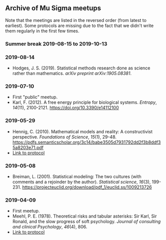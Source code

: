 ## Archive of Mu Sigma meetups
Note that the meetings are listed in the reversed order (from latest to earliest). Some protocols are missing due to the fact that we didn't write them regularly in the first few times.

### Summer break 2019-08-15 to 2019-10-13

### 2019-08-14
* Hodges, J. S. (2019). Statistical methods research done as science rather than mathematics. *arXiv preprint arXiv:1905.08381*.

### 2019-07-10
* First "public" meetup.
*  Karl, F. (2012).  A free energy principle for biological systems. *Entropy*, *14*(11), 2100-2121. https://doi.org/10.3390/e14112100

### 2019-05-29
* Hennig, C. (2010). Mathematical models and reality: A constructivist perspective. *Foundations of Science*, *15*(1), 29-48. https://pdfs.semanticscholar.org/3c14/babe3505d7931792dd2f3b8ddf35a8203e71.pdf
* [Link to protocol](protocols/2019-05-09_protocol.md)

### 2019-05-08
* Breiman, L. (2001). Statistical modeling: The two cultures (with comments and a rejoinder by the author). *Statistical science*, *16*(3), 199-231. https://projecteuclid.org/download/pdf_1/euclid.ss/1009213726

### 2019-04-09
* First meetup.
* Meehl, P. E. (1978). Theoretical risks and tabular asterisks: Sir Karl, Sir Ronald, and the slow progress of soft psychology. *Journal of consulting and clinical Psychology*, *46*(4), 806.
* [Link to protocol](protocols/2019-04-09_protocol.md) 
